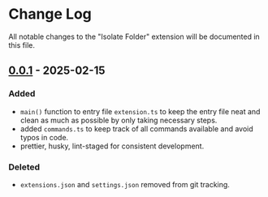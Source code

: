 # Change Log

All notable changes to the "Isolate Folder" extension will be documented in this file.

<!-- Check [Keep a Changelog](http://keepachangelog.com/) for recommendations on how to structure this file. -->

## [0.0.1]() - 2025-02-15

### Added

- `main()` function to entry file `extension.ts` to keep the entry file neat and clean as much as possible by only taking necessary steps.
- added `commands.ts` to keep track of all commands available and avoid typos in code.
- prettier, husky, lint-staged for consistent development.

### Deleted

- `extensions.json` and `settings.json` removed from git tracking.
